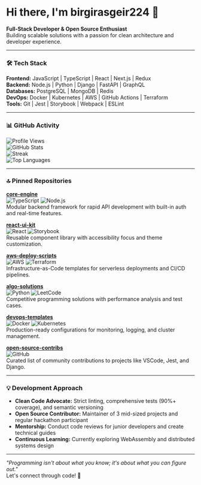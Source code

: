 # Hi there, I'm birgirasgeir224 👋  
**Full-Stack Developer & Open Source Enthusiast**  
Building scalable solutions with a passion for clean architecture and developer experience.  

---

### 🛠️ Tech Stack  
**Frontend:** JavaScript | TypeScript | React | Next.js | Redux  
**Backend:** Node.js | Python | Django | FastAPI | GraphQL  
**Databases:** PostgreSQL | MongoDB | Redis  
**DevOps:** Docker | Kubernetes | AWS | GitHub Actions | Terraform  
**Tools:** Git | Jest | Storybook | Webpack | ESLint  

---

### 📊 GitHub Activity  

![Profile Views](https://visitor-badge.glitch.me/badge?page_id=birgirasgeir224.birgirasgeir224)  
![GitHub Stats](https://github-readme-stats.vercel.app/api?username=birgirasgeir224&show_icons=true&theme=dark&hide_title=true)  
![Streak](https://github-readme-streak-stats.herokuapp.com/?user=birgirasgeir224&theme=dark)  
![Top Languages](https://github-readme-stats.vercel.app/api/top-langs/?username=birgirasgeir224&layout=compact&theme=dark&exclude_repo=legacy-system)  

---

### 🔝 Pinned Repositories  

[**core-engine**](https://github.com/birgirasgeir224/core-engine)  
![TypeScript](https://img.shields.io/badge/-TypeScript-3178C6?logo=typescript&logoColor=white) ![Node.js](https://img.shields.io/badge/-Node.js-339933?logo=node.js&logoColor=white)  
Modular backend framework for rapid API development with built-in auth and real-time features.  

[**react-ui-kit**](https://github.com/birgirasgeir224/react-ui-kit)  
![React](https://img.shields.io/badge/-React-61DAFB?logo=react&logoColor=black) ![Storybook](https://img.shields.io/badge/-Storybook-FF4785?logo=storybook&logoColor=white)  
Reusable component library with accessibility focus and theme customization.  

[**aws-deploy-scripts**](https://github.com/birgirasgeir224/aws-deploy-scripts)  
![AWS](https://img.shields.io/badge/-AWS-232F3E?logo=amazon-aws&logoColor=white) ![Terraform](https://img.shields.io/badge/-Terraform-7B42BC?logo=terraform&logoColor=white)  
Infrastructure-as-Code templates for serverless deployments and CI/CD pipelines.  

[**algo-solutions**](https://github.com/birgirasgeir224/algo-solutions)  
![Python](https://img.shields.io/badge/-Python-3776AB?logo=python&logoColor=white) ![LeetCode](https://img.shields.io/badge/-LeetCode-FFA116?logo=leetcode&logoColor=black)  
Competitive programming solutions with performance analysis and test cases.  

[**devops-templates**](https://github.com/birgirasgeir224/devops-templates)  
![Docker](https://img.shields.io/badge/-Docker-2496ED?logo=docker&logoColor=white) ![Kubernetes](https://img.shields.io/badge/-Kubernetes-326CE5?logo=kubernetes&logoColor=white)  
Production-ready configurations for monitoring, logging, and cluster management.  

[**open-source-contribs**](https://github.com/birgirasgeir224/open-source-contribs)  
![GitHub](https://img.shields.io/badge/-Open_Source-181717?logo=github&logoColor=white)  
Curated list of community contributions to projects like VSCode, Jest, and Django.  

---

### 💡 Development Approach  
- **Clean Code Advocate:** Strict linting, comprehensive tests (90%+ coverage), and semantic versioning  
- **Open Source Contributor:** Maintainer of 3 mid-sized projects and regular hackathon participant  
- **Mentorship:** Conduct code reviews for junior developers and create technical guides  
- **Continuous Learning:** Currently exploring WebAssembly and distributed systems design  

---

_"Programming isn't about what you know; it's about what you can figure out."_  
Let's connect through code! 🚀
